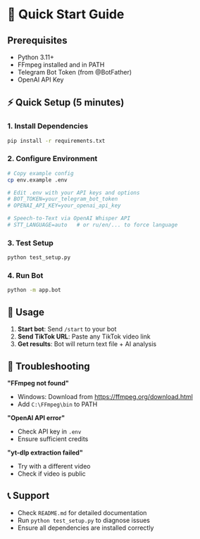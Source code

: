 # 🚀 Quick Start Guide

## Prerequisites
- Python 3.11+
- FFmpeg installed and in PATH
- Telegram Bot Token (from @BotFather)
- OpenAI API Key

## ⚡ Quick Setup (5 minutes)

### 1. Install Dependencies
```bash
pip install -r requirements.txt
```

### 2. Configure Environment
```bash
# Copy example config
cp env.example .env

# Edit .env with your API keys and options
# BOT_TOKEN=your_telegram_bot_token
# OPENAI_API_KEY=your_openai_api_key

# Speech-to-Text via OpenAI Whisper API
# STT_LANGUAGE=auto   # or ru/en/... to force language
```

### 3. Test Setup
```bash
python test_setup.py
```

### 4. Run Bot
```bash
python -m app.bot
```

## 🎯 Usage

1. **Start bot**: Send `/start` to your bot
2. **Send TikTok URL**: Paste any TikTok video link
3. **Get results**: Bot will return text file + AI analysis

## 🔧 Troubleshooting

**"FFmpeg not found"**
- Windows: Download from https://ffmpeg.org/download.html
- Add `C:\FFmpeg\bin` to PATH

**"OpenAI API error"**
- Check API key in `.env`
- Ensure sufficient credits

**"yt-dlp extraction failed"**
- Try with a different video
- Check if video is public

## 📞 Support

- Check `README.md` for detailed documentation
- Run `python test_setup.py` to diagnose issues
- Ensure all dependencies are installed correctly

